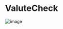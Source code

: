 # ValuteCheck
![image](https://user-images.githubusercontent.com/61238982/211571158-e00450b5-ec3a-4275-8818-aadc2f30ad94.png)
